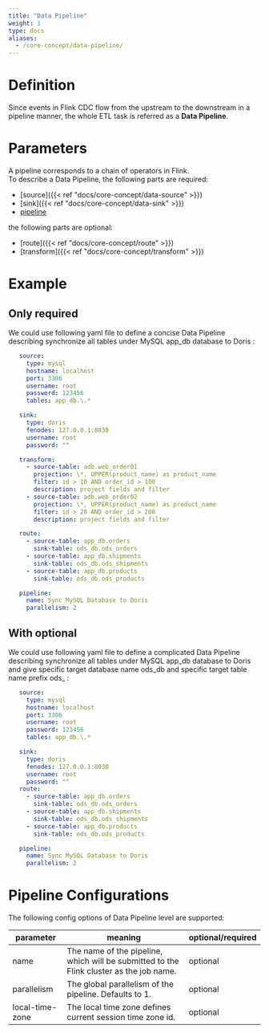 ```yaml
---
title: "Data Pipeline"
weight: 1
type: docs
aliases:
  - /core-concept/data-pipeline/
---
```

<!--
Licensed to the Apache Software Foundation (ASF) under one
or more contributor license agreements.  See the NOTICE file
distributed with this work for additional information
regarding copyright ownership.  The ASF licenses this file
to you under the Apache License, Version 2.0 (the
"License"); you may not use this file except in compliance
with the License.  You may obtain a copy of the License at

  http://www.apache.org/licenses/LICENSE-2.0

Unless required by applicable law or agreed to in writing,
software distributed under the License is distributed on an
"AS IS" BASIS, WITHOUT WARRANTIES OR CONDITIONS OF ANY
KIND, either express or implied.  See the License for the
specific language governing permissions and limitations
under the License.
-->

# Definition
Since events in Flink CDC flow from the upstream to the downstream in a pipeline manner, the whole ETL task is referred as a **Data Pipeline**.

# Parameters
A pipeline corresponds to a chain of operators in Flink.   
To describe a Data Pipeline, the following parts are required:
- [source]({{< ref "docs/core-concept/data-source" >}})
- [sink]({{< ref "docs/core-concept/data-sink" >}})
- [pipeline](#pipeline-configurations)

the following parts are optional:
- [route]({{< ref "docs/core-concept/route" >}})
- [transform]({{< ref "docs/core-concept/transform" >}})

# Example
## Only required
We could use following yaml file to define a concise Data Pipeline describing synchronize all tables under MySQL app_db database to Doris :

```yaml
   source:
     type: mysql
     hostname: localhost
     port: 3306
     username: root
     password: 123456
     tables: app_db.\.*

   sink:
     type: doris
     fenodes: 127.0.0.1:8030
     username: root
     password: ""

   transform:
     - source-table: adb.web_order01
       projection: \*, UPPER(product_name) as product_name
       filter: id > 10 AND order_id > 100
       description: project fields and filter
     - source-table: adb.web_order02
       projection: \*, UPPER(product_name) as product_name
       filter: id > 20 AND order_id > 200
       description: project fields and filter

   route:
     - source-table: app_db.orders
       sink-table: ods_db.ods_orders
     - source-table: app_db.shipments
       sink-table: ods_db.ods_shipments
     - source-table: app_db.products
       sink-table: ods_db.ods_products

   pipeline:
     name: Sync MySQL Database to Doris
     parallelism: 2
```

## With optional
We could use following yaml file to define a complicated Data Pipeline describing synchronize all tables under MySQL app_db database to Doris and give specific target database name ods_db and specific target table name prefix ods_ :

```yaml
   source:
     type: mysql
     hostname: localhost
     port: 3306
     username: root
     password: 123456
     tables: app_db.\.*

   sink:
     type: doris
     fenodes: 127.0.0.1:8030
     username: root
     password: ""
   route:
     - source-table: app_db.orders
       sink-table: ods_db.ods_orders
     - source-table: app_db.shipments
       sink-table: ods_db.ods_shipments
     - source-table: app_db.products
       sink-table: ods_db.ods_products  

   pipeline:
     name: Sync MySQL Database to Doris
     parallelism: 2
```

# Pipeline Configurations
The following config options of Data Pipeline level are supported:

| parameter       | meaning                                                                                 | optional/required |
|-----------------|-----------------------------------------------------------------------------------------|-------------------|
| name            | The name of the pipeline, which will be submitted to the Flink cluster as the job name. | optional          |
| parallelism     | The global parallelism of the pipeline. Defaults to 1.                                  | optional          |
| local-time-zone | The local time zone defines current session time zone id.                               | optional          |